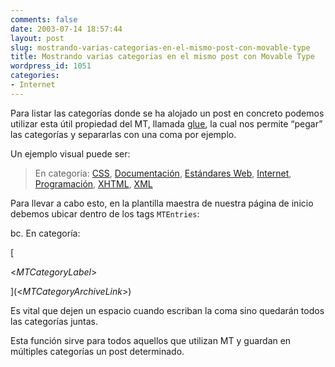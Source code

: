 ```yaml
---
comments: false
date: 2003-07-14 18:57:44
layout: post
slug: mostrando-varias-categorias-en-el-mismo-post-con-movable-type
title: Mostrando varias categorias en el mismo post con Movable Type
wordpress_id: 1051
categories:
- Internet
---
```


Para listar las categorías donde se ha alojado un post en concreto podemos utilizar esta útil propiedad del MT, llamada [glue](http://www.movabletype.org/docs/mtmanual_tags.html#item_MTEntryCategories), la cual nos permite “pegar” las categorías y separarlas con una coma por ejemplo.





Un ejemplo visual puede ser:





> 

> 
> En categoría: [CSS](http://www.minid.net/archivos/categorias/css/index.php), [Documentación](http://www.minid.net/archivos/categorias/documentacion/index.php), [Estándares Web](http://www.minid.net/archivos/categorias/estandares_web/index.php), [Internet](http://www.minid.net/archivos/categorias/internet/index.php), [Programación](http://www.minid.net/archivos/categorias/programacion/index.php), [XHTML](http://www.minid.net/archivos/categorias/xhtml/index.php), [XML](http://www.minid.net/archivos/categorias/xml/index.php)
> 
> 






Para llevar a cabo esto, en la plantilla maestra de nuestra página de inicio debemos ubicar dentro de los tags `MTEntries`:





bc. En categoría:   

[  

<$MTCategoryLabel$>  

](<$MTCategoryArchiveLink$>)  







Es vital que dejen un espacio cuando escriban la coma sino quedarán todos las categorías juntas.





Esta función sirve para todos aquellos que utilizan MT y guardan en múltiples categorías un post determinado.




 
